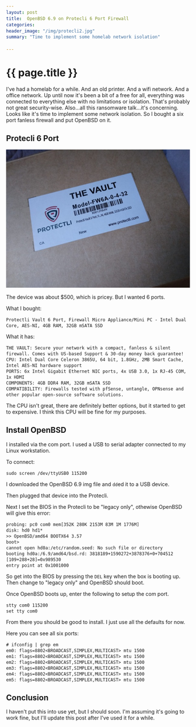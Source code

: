 ```yaml
---
layout: post
title:  OpenBSD 6.9 on Protecli 6 Port Firewall
categories:
header_image: "/img/protecli2.jpg"
summary: "Time to implement some homelab network isolation"

---
```


# {{ page.title }}

I've had a homelab for a while. And an old printer. And a wifi network. And a office network. Up until now it's been a bit of a free for all, everything was connected to everything else with no limitations or isolation. That's probably not great security-wise. Also...all this ransomware talk...it's concerning. Looks like it's time to implement some network isolation. So I bought a six port fanless firewall and put OpenBSD on it.

## Protecli 6 Port

![protecli box](/img/protecli-box.jpg)

The device was about $500, which is pricey. But I wanted 6 ports.

What I bought:

```
Protectli Vault 6 Port, Firewall Micro Appliance/Mini PC - Intel Dual Core, AES-NI, 4GB RAM, 32GB mSATA SSD 
```

What it has:

```
THE VAULT: Secure your network with a compact, fanless & silent firewall. Comes with US-based Support & 30-day money back guarantee!
CPU: Intel Dual Core Celeron 3865U, 64 bit, 1.8GHz, 2MB Smart Cache, Intel AES-NI hardware support
PORTS: 6x Intel Gigabit Ethernet NIC ports, 4x USB 3.0, 1x RJ-45 COM, 1x HDMI
COMPONENTS: 4GB DDR4 RAM, 32GB mSATA SSD
COMPATIBILITY: Firewalls tested with pfSense, untangle, OPNsense and other popular open-source software solutions.
```

The CPU isn't great, there are definitely better options, but it started to get to expensive. I think this CPU will be fine for my purposes.

## Install OpenBSD

I installed via the com port. I used a USB to serial adapter connected to my Linux workstation.

To connect: 

```
sudo screen /dev/ttyUSB0 115200
```

I downloaded the OpenBSD 6.9 img file and ``dd``ed it to a USB device.

Then plugged that device into the Protecli.

Next I set the BIOS in the Protecli to be "legacy only", othewise OpenBSD will give this error:

```
probing: pc0 com0 mem[352K 280K 2153M 83M 1M 1776M]
disk: hd0 hd1*
>> OpenBSD/amd64 BOOTX64 3.57
boot>
cannot open hd0a:/etc/random.seed: No such file or directory
booting hd0a:/6.9/amd64/bsd.rd: 3818189+1590272+3878376+0+704512 [109+288+28]=0x989530
entry point at 0x1001000
```

So get into the BIOS by pressing the `DEL` key when the box is booting up. Then change to "legacy only" and OpenBSD should boot.

Once OpenBSD boots up, enter the following to setup the com port.

```
stty com0 115200
set tty com0
```

From there you should be good to install. I just use all the defaults for now.

Here you can see all six ports:

```
# ifconfig | grep em
em0: flags=8802<BROADCAST,SIMPLEX,MULTICAST> mtu 1500
em1: flags=8802<BROADCAST,SIMPLEX,MULTICAST> mtu 1500
em2: flags=8802<BROADCAST,SIMPLEX,MULTICAST> mtu 1500
em3: flags=8802<BROADCAST,SIMPLEX,MULTICAST> mtu 1500
em4: flags=8802<BROADCAST,SIMPLEX,MULTICAST> mtu 1500
em5: flags=8802<BROADCAST,SIMPLEX,MULTICAST> mtu 1500
```

## Conclusion

I haven't put this into use yet, but I should soon. I'm assuming it's going to work fine, but I'll update this post after I've used it for a while.